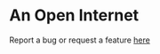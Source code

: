 # An Open Internet


Report a bug or request a feature [here](https://github.com/m45k174/anopeninternet/issues/new/choose)
